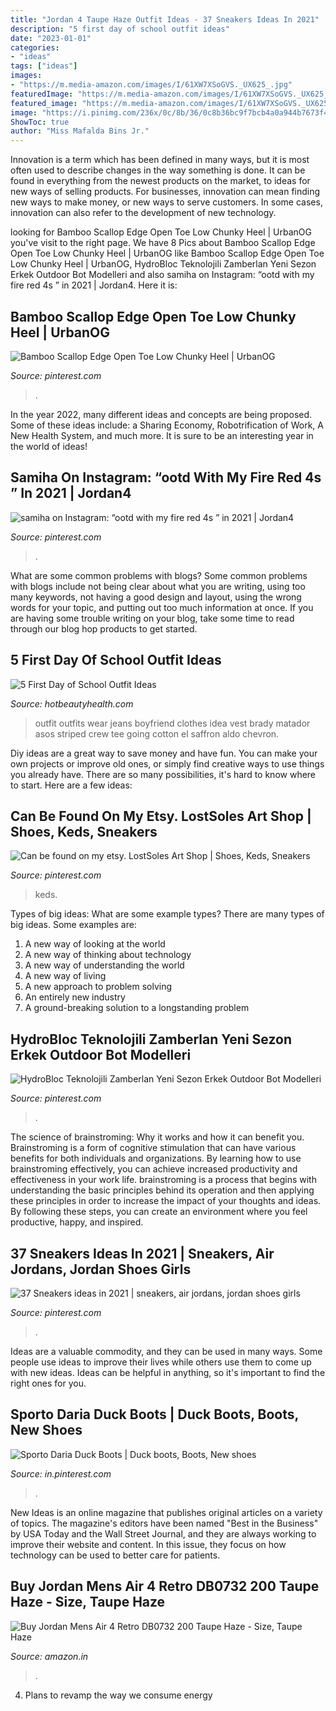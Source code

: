 ```yaml
---
title: "Jordan 4 Taupe Haze Outfit Ideas - 37 Sneakers Ideas In 2021"
description: "5 first day of school outfit ideas"
date: "2023-01-01"
categories:
- "ideas"
tags: ["ideas"]
images:
- "https://m.media-amazon.com/images/I/61XW7XSoGVS._UX625_.jpg"
featuredImage: "https://m.media-amazon.com/images/I/61XW7XSoGVS._UX625_.jpg"
featured_image: "https://m.media-amazon.com/images/I/61XW7XSoGVS._UX625_.jpg"
image: "https://i.pinimg.com/236x/0c/8b/36/0c8b36bc9f7bcb4a0a944b7673f4252f.jpg"
ShowToc: true
author: "Miss Mafalda Bins Jr."
---
```



Innovation is a term which has been defined in many ways, but it is most often used to describe changes in the way something is done. It can be found in everything from the newest products on the market, to ideas for new ways of selling products. For businesses, innovation can mean finding new ways to make money, or new ways to serve customers. In some cases, innovation can also refer to the development of new technology.

	

		
looking for Bamboo Scallop Edge Open Toe Low Chunky Heel | UrbanOG you've visit to the right page. We have 8 Pics about Bamboo Scallop Edge Open Toe Low Chunky Heel | UrbanOG like Bamboo Scallop Edge Open Toe Low Chunky Heel | UrbanOG, HydroBloc Teknolojili Zamberlan Yeni Sezon Erkek Outdoor Bot Modelleri and also samiha on Instagram: “ootd with my fire red 4s ️” in 2021 | Jordan4. Here it is:
		
    
## Bamboo Scallop Edge Open Toe Low Chunky Heel | UrbanOG

<img loading=lazy src="https://i.pinimg.com/736x/7c/80/64/7c806492826ba0bb0907be914f68f0f3.jpg" onerror="this.onerror=null;this.src='https://tse2.mm.bing.net/th?id=OIP.zp4mKpsGIFs-7FJWrkmCrwHaLH&amp;pid=15.1';" alt="Bamboo Scallop Edge Open Toe Low Chunky Heel | UrbanOG">

_Source: pinterest.com_

>. 

	

In the year 2022, many different ideas and concepts are being proposed. Some of these ideas include: a Sharing Economy, Robotrification of Work, A New Health System, and much more. It is sure to be an interesting year in the world of ideas!

    
## Samiha On Instagram: “ootd With My Fire Red 4s ️” In 2021 | Jordan4

<img loading=lazy src="https://i.pinimg.com/236x/54/bb/22/54bb220b4adea54dea464beaca1b1188.jpg?nii=t" onerror="this.onerror=null;this.src='https://tse2.mm.bing.net/th?id=OIP.kjngbwiMK304oldKKm3evgAAAA&amp;pid=15.1';" alt="samiha on Instagram: “ootd with my fire red 4s ️” in 2021 | Jordan4">

_Source: pinterest.com_

>. 

	

What are some common problems with blogs?
Some common problems with blogs include not being clear about what you are writing, using too many keywords, not having a good design and layout, using the wrong words for your topic, and putting out too much information at once. If you are having some trouble writing on your blog, take some time to read through our blog hop products to get started.

    
## 5 First Day Of School Outfit Ideas

<img loading=lazy src="http://www.hotbeautyhealth.com/wp-content/uploads/2013/08/first-day-of-school-outfit-03.jpg" onerror="this.onerror=null;this.src='https://tse3.mm.bing.net/th?id=OIP.sbJr1XKE-dwpPxZ531-LvQHaID&amp;pid=15.1';" alt="5 First Day of School Outfit Ideas">

_Source: hotbeautyhealth.com_

>outfit outfits wear jeans boyfriend clothes idea vest brady matador asos striped crew tee going cotton el saffron aldo chevron. 

	

Diy ideas are a great way to save money and have fun. You can make your own projects or improve old ones, or simply find creative ways to use things you already have. There are so many possibilities, it's hard to know where to start. Here are a few ideas:

    
## Can Be Found On My Etsy. LostSoles Art Shop | Shoes, Keds, Sneakers

<img loading=lazy src="https://i.pinimg.com/originals/0b/c4/dc/0bc4dc760bdefbdf3bd7bcbce323926f.jpg" onerror="this.onerror=null;this.src='https://tse4.mm.bing.net/th?id=OIP.imGD2WswzqdTrOA3_Xz4qAHaJ4&amp;pid=15.1';" alt="Can be found on my etsy. LostSoles Art Shop | Shoes, Keds, Sneakers">

_Source: pinterest.com_

>keds. 

	

Types of big ideas: What are some example types?
There are many types of big ideas. Some examples are:
1. A new way of looking at the world 
2. A new way of thinking about technology 
3. A new way of understanding the world 
4. A new way of living 
5. A new approach to problem solving 
6. An entirely new industry 
7. A ground-breaking solution to a longstanding problem 

    
## HydroBloc Teknolojili Zamberlan Yeni Sezon Erkek Outdoor Bot Modelleri

<img loading=lazy src="https://i.pinimg.com/originals/1b/23/b3/1b23b341f539998be9409288c7d4097f.jpg" onerror="this.onerror=null;this.src='https://tse3.mm.bing.net/th?id=OIP.YHz6hfxs1O3elWLKLVbubQHaEK&amp;pid=15.1';" alt="HydroBloc Teknolojili Zamberlan Yeni Sezon Erkek Outdoor Bot Modelleri">

_Source: pinterest.com_

>. 

	

The science of brainstroming: Why it works and how it can benefit you.
Brainstroming is a form of cognitive stimulation that can have various benefits for both individuals and organizations. By learning how to use brainstroming effectively, you can achieve increased productivity and effectiveness in your work life. brainstroming is a process that begins with understanding the basic principles behind its operation and then applying these principles in order to increase the impact of your thoughts and ideas. By following these steps, you can create an environment where you feel productive, happy, and inspired.

    
## 37 Sneakers Ideas In 2021 | Sneakers, Air Jordans, Jordan Shoes Girls

<img loading=lazy src="https://i.pinimg.com/236x/0c/8b/36/0c8b36bc9f7bcb4a0a944b7673f4252f.jpg" onerror="this.onerror=null;this.src='https://tse4.mm.bing.net/th?id=OIP.l1BzDbLslW3BQZaLn7BeCAAAAA&amp;pid=15.1';" alt="37 Sneakers ideas in 2021 | sneakers, air jordans, jordan shoes girls">

_Source: pinterest.com_

>. 

	

Ideas are a valuable commodity, and they can be used in many ways. Some people use ideas to improve their lives while others use them to come up with new ideas. Ideas can be helpful in anything, so it's important to find the right ones for you.

    
## Sporto Daria Duck Boots | Duck Boots, Boots, New Shoes

<img loading=lazy src="https://i.pinimg.com/736x/97/14/23/9714239a8cfdc48da55f390303fe5a37.jpg" onerror="this.onerror=null;this.src='https://tse3.mm.bing.net/th?id=OIP.JojszP6W9nSnjgLJoZxFowHaWO&amp;pid=15.1';" alt="Sporto Daria Duck Boots | Duck boots, Boots, New shoes">

_Source: in.pinterest.com_

>. 

	

New Ideas is an online magazine that publishes original articles on a variety of topics. The magazine's editors have been named "Best in the Business" by USA Today and the Wall Street Journal, and they are always working to improve their website and content. In this issue, they focus on how technology can be used to better care for patients.

    
## Buy Jordan Mens Air 4 Retro DB0732 200 Taupe Haze - Size, Taupe Haze

<img loading=lazy src="https://m.media-amazon.com/images/I/61XW7XSoGVS._UX625_.jpg" onerror="this.onerror=null;this.src='https://tse2.mm.bing.net/th?id=OIP.iPnSfC_-a1SJFXeQyklbogHaFM&amp;pid=15.1';" alt="Buy Jordan Mens Air 4 Retro DB0732 200 Taupe Haze - Size, Taupe Haze">

_Source: amazon.in_

>. 

	

4. Plans to revamp the way we consume energy 

